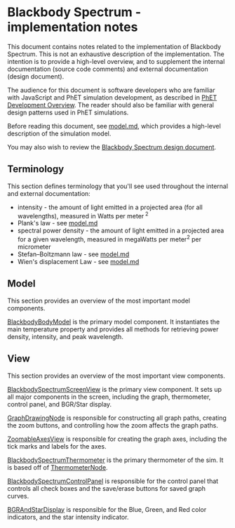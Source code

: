 # Blackbody Spectrum - implementation notes

This document contains notes related to the implementation of Blackbody Spectrum. This is not an exhaustive description
of the implementation. The intention is to provide a high-level overview, and to supplement the internal documentation
(source code comments) and external documentation (design document).

The audience for this document is software developers who are familiar with JavaScript and PhET simulation development,
as described
in [PhET Development Overview](https://github.com/phetsims/phet-info/blob/main/doc/phet-development-overview.md). The
reader should also be
familiar with general design patterns used in PhET simulations.

Before reading this document, see [model.md](https://github.com/phetsims/blackbody-spectrum/tree/main/doc/model.md),
which provides a high-level description of the simulation model.

You may also wish to review
the [Blackbody Spectrum design document](https://docs.google.com/document/d/12s243GhPT8Z17XoYPJmXVNNEWDIhRQkqhsAP8Oi7Twk/edit).

## Terminology

This section defines terminology that you'll see used throughout the internal and external documentation:

* intensity - the amount of light emitted in a projected area (for all wavelengths), measured in Watts per meter<sup>
  2</sup>
* Plank's law - see [model.md](https://github.com/phetsims/blackbody-spectrum/tree/main/doc/model.md)
* spectral power density - the amount of light emitted in a projected area for a given wavelength, measured in megaWatts
  per meter<sup>2</sup> per micrometer
* Stefan–Boltzmann law - see [model.md](https://github.com/phetsims/blackbody-spectrum/tree/main/doc/model.md)
* Wien's displacement Law - see [model.md](https://github.com/phetsims/blackbody-spectrum/tree/main/doc/model.md)

## Model

This section provides an overview of the most important model components.

[BlackbodyBodyModel](https://github.com/phetsims/blackbody-spectrum/blob/main/js/blackbody-spectrum/model/BlackbodyBodyModel.js)
is the primary model component. It instantiates the main temperature property and provides all methods for retrieving
power density, intensity, and peak wavelength.

## View

This section provides an overview of the most important view components.

[BlackbodySpectrumScreenView](https://github.com/phetsims/blackbody-spectrum/blob/main/js/blackbody-spectrum/view/BlackbodySpectrumScreenView.js)
is the primary view component. It sets up all major components in the screen, including the graph, thermometer, control
panel, and BGR/Star display.

[GraphDrawingNode](https://github.com/phetsims/blackbody-spectrum/blob/main/js/blackbody-spectrum/view/GraphDrawingNode.js)
is responsible for constructing all graph paths, creating the zoom buttons, and controlling how the zoom affects the
graph paths.

[ZoomableAxesView](https://github.com/phetsims/blackbody-spectrum/blob/main/js/blackbody-spectrum/view/ZoomableAxesView.js)
is responsible for creating the graph axes, including the tick marks and labels for the axes.

[BlackbodySpectrumThermometer](https://github.com/phetsims/blackbody-spectrum/blob/main/js/blackbody-spectrum/view/BlackbodySpectrumThermometer.js)
is the primary thermometer of the sim. It is based off
of [ThermometerNode](https://github.com/phetsims/scenery-phet/blob/main/js/ThermometerNode.js).

[BlackbodySpectrumControlPanel](https://github.com/phetsims/blackbody-spectrum/blob/main/js/blackbody-spectrum/view/BlackbodySpectrumControlPanel.js)
is responsible for the control panel that controls all check boxes and the save/erase buttons for saved graph curves.

[BGRAndStarDisplay](https://github.com/phetsims/blackbody-spectrum/blob/main/js/blackbody-spectrum/view/BGRAndStarDisplay.js)
is responsible for the Blue, Green, and Red color indicators, and the star intensity indicator.
